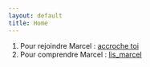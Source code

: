 ```yaml
---
layout: default
title: Home
---
```


1. Pour rejoindre Marcel :  [accroche toi](accroche_toi_marcel.md)
2. Pour comprendre Marcel : [lis_marcel](lis_marcel.md)
